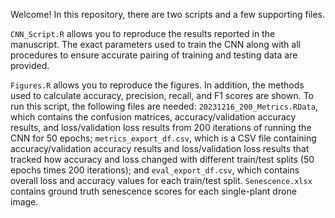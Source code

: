 Welcome! In this repository, there are two scripts and a few supporting files.

`CNN_Script.R` allows you to reproduce the results reported in the manuscript. The exact parameters used to train the CNN along with all procedures to ensure accurate pairing of training and testing data are provided.

`Figures.R` allows you to reproduce the figures. In addition, the methods used to calculate accuracy, precision, recall, and F1 scores are shown. To run this script, the following files are needed: `20231216_200_Metrics.RData`, which contains the confusion matrices, accuracy/validation accuracy results, and loss/validation loss results from 200 iterations of running the CNN for 50 epochs; `metrics_export_df.csv`, which is a CSV file containing accuracy/validation accuracy results and loss/validation loss results that tracked how accuracy and loss changed with different train/test splits (50 epochs times 200 iterations); and `eval_export_df.csv`, which contains overall loss and accuracy values for each train/test split. `Senescence.xlsx` contains ground truth senescence scores for each single-plant drone image.
